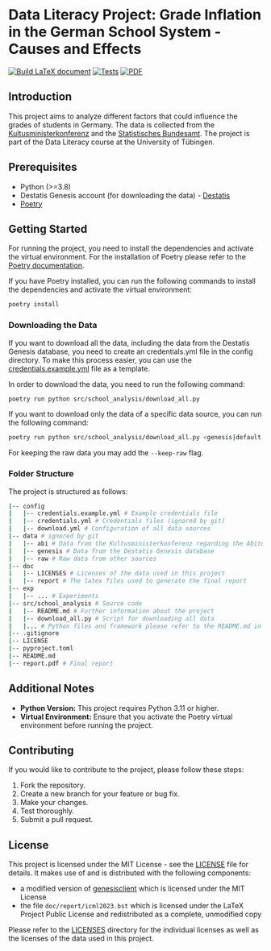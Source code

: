 # Data Literacy Project: Grade Inflation in the German School System - Causes and Effects

[![Build LaTeX document](https://github.com/KarylReyne/DataLiteracyWS23/actions/workflows/build-pdf.yml/badge.svg)](https://github.com/KarylReyne/DataLiteracyWS23/actions/workflows/build-pdf.yml) [![Tests](https://github.com/KarylReyne/DataLiteracyWS23/actions/workflows/python-app.yml/badge.svg)](https://github.com/KarylReyne/DataLiteracyWS23/actions/workflows/python-app.yml) [![PDF](https://img.shields.io/badge/PDF-Download-blue)](https://github.com/KarylReyne/DataLiteracyWS23/blob/main/report.pdf)

## Introduction

This project aims to analyze different factors that could influence the grades of students in Germany. The data is collected from the [Kultusministerkonferenz](https://www.kmk.org/dokumentation-statistik/statistik/schulstatistik/abiturnoten.html) and the [Statistisches Bundesamt](https://www.destatis.de/DE/Themen/Gesellschaft-Umwelt/Bildung-Forschung-Kultur/Schulen/Publikationen/Downloads-Schulen/schueler-schularten-2180320197004.pdf?__blob=publicationFile). The project is part of the Data Literacy course at the University of Tübingen.


## Prerequisites

- Python (>=3.8)
- Destatis Genesis account (for downloading the data) - [Destatis](https://www-genesis.destatis.de/genesis/online)
- [Poetry](https://python-poetry.org/docs/#installation)

## Getting Started

For running the project, you need to install the dependencies and activate the virtual environment. For the installation of Poetry please refer to the [Poetry documentation](https://python-poetry.org/docs/#installation).

If you have Poetry installed, you can run the following commands to install the dependencies and activate the virtual environment:

```bash
poetry install
```

### Downloading the Data

If you want to download all the data, including the data from the Destatis Genesis database, you need to create an credentials.yml file in the config directory. To make this process easier, you can use the [credentials.example.yml](config/credentials.example.yml) file as a template.

In order to download the data, you need to run the following command:

```bash
poetry run python src/school_analysis/download_all.py
```

If you want to download only the data of a specific data source, you can run the following command:

```bash
poetry run python src/school_analysis/download_all.py <genesis|default|abi>
```

For keeping the raw data you may add the `--keep-raw` flag.

### Folder Structure

The project is structured as follows:

```bash
|-- config
|   |-- credentials.example.yml # Example credentials file
|   |-- credentials.yml # Credentials files (ignored by git)
|   |-- download.yml # Configuration of all data sources
|-- data # ignored by git
|   |-- abi # Data from the Kultusministerkonferenz regarding the Abitur
|   |-- genesis # Data from the Destatis Genesis database
|   |-- raw # Raw data from other sources
|-- doc
|   |-- LICENSES # Licenses of the data used in this project
|   |-- report # The latex files used to generate the final report
|-- exp 
|   |-- ... # Experiments
|-- src/school_analysis # Source code
|   |-- README.md # Further information about the project
|   |-- download_all.py # Script for downloading all data
|   |... # Python files and framework please refer to the README.md in the src directory
|-- .gitignore
|-- LICENSE
|-- pyproject.toml
|-- README.md
|-- report.pdf # Final report
```

## Additional Notes

- **Python Version:** This project requires Python 3.11 or higher.
- **Virtual Environment:** Ensure that you activate the Poetry virtual environment before running the project.

## Contributing

If you would like to contribute to the project, please follow these steps:

1. Fork the repository.
2. Create a new branch for your feature or bug fix.
3. Make your changes.
4. Test thoroughly.
5. Submit a pull request.

## License

This project is licensed under the MIT License - see the [LICENSE](LICENSE) file for details. It makes use of and is distributed with the following components:
 - a modified version of [genesisclient](https://github.com/marians/genesisclient) which is licensed under the MIT License
 - the file `doc/report/icml2023.bst` which is licensed under the LaTeX Project Public License and redistributed as a complete, unmodified copy
 
Please refer to the [LICENSES](doc/LICENSES) directory for the individual licenses as well as the licenses of the data used in this project.
